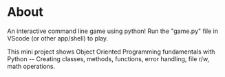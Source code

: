 # About
An interactive command line game using python!
Run the "game.py" file in VScode (or other app/shell) to play.

This mini project shows Object Oriented Programming fundamentals with Python -- Creating classes, methods, functions, error handling, file r/w, math operations.

